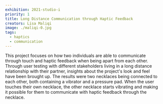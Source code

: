 ```yaml
---
exhibition: 2021-studio-i
priority: 1
title: Long Distance Communication through Haptic Feedback
creators: Lisa Maliqi
image: ./maliqi-0.jpg
tags:
  - haptics
  - communication
---
```


This project focuses on how two individuals are able to communicate through touch and haptic feedback when being apart from each other. Through user testing with different stakeholders living in a long distance relationship with their partner, insights about the project's look and feel have been brought up. The results were two necklaces being connected to each other, both containing a vibrator and a pressure pad. When the user touches their own necklace, the other necklace starts vibrating and making it possible for them to communicate with haptic feedback through the necklace.
